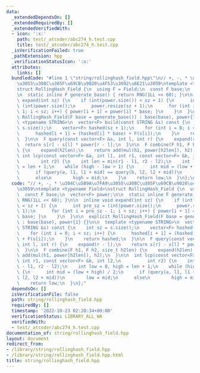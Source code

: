 ```yaml
---
data:
  _extendedDependsOn: []
  _extendedRequiredBy: []
  _extendedVerifiedWith:
  - icon: ':x:'
    path: test/_atcoder/abc274_h.test.cpp
    title: test/_atcoder/abc274_h.test.cpp
  _isVerificationFailed: true
  _pathExtension: hpp
  _verificationStatusIcon: ':x:'
  attributes:
    links: []
  bundledCode: "#line 1 \"string/rollinghash_field.hpp\"\n// +, -, * \u304C\u5B9A\u7FA9\
    \u3055\u308C\u305F\u69CB\u9020\u4F53\u3092\u6E21\u3059\ntemplate <typename Field>\n\
    struct RollingHash_Field {\n  using F = Field;\n  const F base;\n  vector<F> power;\n\
    \n  static inline F generate_base() { return RNG(1LL << 60); }\n\n  inline void\
    \ expand(int sz) {\n    if (int(power.size()) < sz + 1) {\n      int pre_sz =\
    \ (int)power.size();\n      power.resize(sz + 1);\n      for (int i = pre_sz -\
    \ 1; i < sz; i++) { power[i + 1] = power[i] * base; }\n    }\n  }\n\n  explicit\
    \ RollingHash_Field(F base = generate_base()) : base(base), power{1} {}\n\n  template\
    \ <typename STRING>\n  vector<F> build(const STRING &s) const {\n    int sz =\
    \ s.size();\n    vector<F> hashed(sz + 1);\n    for (int i = 0; i < sz; i++) {\n\
    \      hashed[i + 1] = (hashed[i] * base) + F(s[i]);\n    }\n    return hashed;\n\
    \  }\n\n  F query(const vector<F> &s, int l, int r) {\n    expand(r - l);\n  \
    \  return s[r] - s[l] * power[r - l];\n  }\n\n  F combine(F h1, F h2, size_t h2len)\
    \ {\n    expand(h2len);\n    return add(mul(h1, power[h2len]), h2);\n  }\n\n \
    \ int lcp(const vector<F> &a, int l1, int r1, const vector<F> &b, int l2,\n  \
    \        int r2) {\n    int len = min(r1 - l1, r2 - l2);\n    int low = 0, high\
    \ = len + 1;\n    while (high - low > 1) {\n      int mid = (low + high) / 2;\n\
    \      if (query(a, l1, l1 + mid) == query(b, l2, l2 + mid))\n        low = mid;\n\
    \      else\n        high = mid;\n    }\n    return low;\n  }\n};\n"
  code: "// +, -, * \u304C\u5B9A\u7FA9\u3055\u308C\u305F\u69CB\u9020\u4F53\u3092\u6E21\
    \u3059\ntemplate <typename Field>\nstruct RollingHash_Field {\n  using F = Field;\n\
    \  const F base;\n  vector<F> power;\n\n  static inline F generate_base() { return\
    \ RNG(1LL << 60); }\n\n  inline void expand(int sz) {\n    if (int(power.size())\
    \ < sz + 1) {\n      int pre_sz = (int)power.size();\n      power.resize(sz +\
    \ 1);\n      for (int i = pre_sz - 1; i < sz; i++) { power[i + 1] = power[i] *\
    \ base; }\n    }\n  }\n\n  explicit RollingHash_Field(F base = generate_base())\
    \ : base(base), power{1} {}\n\n  template <typename STRING>\n  vector<F> build(const\
    \ STRING &s) const {\n    int sz = s.size();\n    vector<F> hashed(sz + 1);\n\
    \    for (int i = 0; i < sz; i++) {\n      hashed[i + 1] = (hashed[i] * base)\
    \ + F(s[i]);\n    }\n    return hashed;\n  }\n\n  F query(const vector<F> &s,\
    \ int l, int r) {\n    expand(r - l);\n    return s[r] - s[l] * power[r - l];\n\
    \  }\n\n  F combine(F h1, F h2, size_t h2len) {\n    expand(h2len);\n    return\
    \ add(mul(h1, power[h2len]), h2);\n  }\n\n  int lcp(const vector<F> &a, int l1,\
    \ int r1, const vector<F> &b, int l2,\n          int r2) {\n    int len = min(r1\
    \ - l1, r2 - l2);\n    int low = 0, high = len + 1;\n    while (high - low > 1)\
    \ {\n      int mid = (low + high) / 2;\n      if (query(a, l1, l1 + mid) == query(b,\
    \ l2, l2 + mid))\n        low = mid;\n      else\n        high = mid;\n    }\n\
    \    return low;\n  }\n};"
  dependsOn: []
  isVerificationFile: false
  path: string/rollinghash_field.hpp
  requiredBy: []
  timestamp: '2022-10-23 02:20:34+09:00'
  verificationStatus: LIBRARY_ALL_WA
  verifiedWith:
  - test/_atcoder/abc274_h.test.cpp
documentation_of: string/rollinghash_field.hpp
layout: document
redirect_from:
- /library/string/rollinghash_field.hpp
- /library/string/rollinghash_field.hpp.html
title: string/rollinghash_field.hpp
---
```

